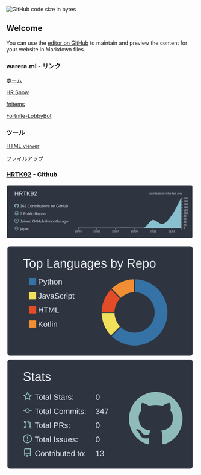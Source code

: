 ![GitHub code size in bytes](https://img.shields.io/github/languages/code-size/HRTK92/warera-links)
## Welcome

You can use the [editor on GitHub](https://github.com/HRTK92/warera-github/edit/main/docs/index.md) to maintain and preview the content for your website in Markdown files.


### warera.ml - リンク

[ホーム](https://www.warera.ml)

[HR.Snow](https://hrsnow.warera.ml)

[fnitems](https://fnitems.warera.ml)

[Fortnite-LobbyBot](https://fnbot.warera.ml)

### ツール

[HTML viewer](https://home.warera.ml/html_viewer.html)

[ファイルアップ](https://www.warera.ml/upld/)


### [HRTK92](https://github.com/HRTK92) - Github


[![](https://raw.githubusercontent.com/HRTK92/HRTK92/main/profile-summary-card-output/nord_dark/0-profile-details.svg)](https://github.com/vn7n24fzkq/github-profile-summary-cards)

[![](https://raw.githubusercontent.com/HRTK92/HRTK92/main/profile-summary-card-output/nord_dark/1-repos-per-language.svg)](https://github.com/vn7n24fzkq/github-profile-summary-cards)
[![](https://raw.githubusercontent.com/HRTK92/HRTK92/main/profile-summary-card-output/nord_dark/3-stats.svg)](https://github.com/vn7n24fzkq/github-profile-summary-cards)
